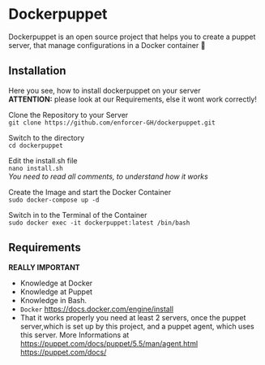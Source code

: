 
# Dockerpuppet
Dockerpuppet is an open source project that helps you to create a puppet server,
that manage configurations in a Docker container 📁

## Installation

Here you see, how to install dockerpuppet on your server\
**ATTENTION:** please look at our Requirements, else it wont work correctly!

Clone the Repository to your Server\
`
git clone https://github.com/enforcer-GH/dockerpuppet.git
`

Switch to the directory\
`
cd dockerpuppet
`

Edit the install.sh file\
`
nano install.sh
`\
*You need to read all comments, to understand how it works*

Create the Image and start the Docker Container\
`
sudo docker-compose up -d
`

Switch in to the Terminal of the Container\
`
sudo docker exec -it dockerpuppet:latest /bin/bash
`

    
## Requirements

**REALLY IMPORTANT**

- Knowledge at Docker
- Knowledge at Puppet
- Knowledge in Bash.
- `Docker` https://docs.docker.com/engine/install
- That it works properly you need at least 2 servers, once the puppet server,which is set up by this project, and a puppet agent, which uses this server. More Informations at
  https://puppet.com/docs/puppet/5.5/man/agent.html \
  https://puppet.com/docs/
